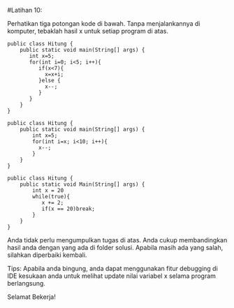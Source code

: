 #Latihan 10: 

Perhatikan tiga potongan kode di bawah. Tanpa menjalankannya di komputer, tebaklah hasil x untuk setiap program di atas.

```
public class Hitung {
    public static void main(String[] args) {
       int x=5;
       for(int i=0; i<5; i++){
          if(x<7){
            x=x+i;
          }else {
            x--;
          }
       } 
    }
}

```

```
public class Hitung {
    public static void main(String[] args) {
        int x=5;
        for(int i=x; i<10; i++){
          x--;
        } 
    }
}
```

```
public class Hitung {
    public static void Main(String[] args) {
        int x = 20
        while(true){
           x += 2;
           if(x == 20)break;
        }
    }
}
```
Anda tidak perlu mengumpulkan tugas di atas. Anda cukup membandingkan hasil anda dengan yang ada di folder solusi. Apabila masih ada yang salah, silahkan diperbaiki kembali. 

Tips: Apabila anda bingung, anda dapat menggunakan fitur debugging di IDE kesukaan anda untuk melihat update nilai variabel x selama program berlangsung.

Selamat Bekerja!

